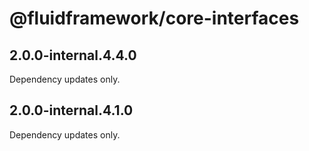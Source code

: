 # @fluidframework/core-interfaces

## 2.0.0-internal.4.4.0

Dependency updates only.

## 2.0.0-internal.4.1.0

Dependency updates only.
